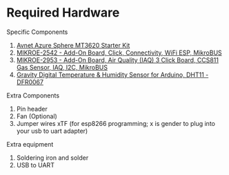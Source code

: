 # Required Hardware

Specific Components
1. [Avnet Azure Sphere MT3620 Starter Kit](https://www.avnet.com/shop/us/products/avnet-engineering-services/aes-ms-mt3620-sk-g-3074457345636825680/)
2. [MIKROE-2542 - Add-On Board, Click, Connectivity, WiFi ESP, MikroBUS](https://uk.farnell.com/mikroelektronika/mikroe-2542/wifi-esp-click-easyboard-dev-platform/dp/2786859?st=mikroe%20wifi)
3. [MIKROE-2953 - Add-On Board, Air Quality (IAQ) 3 Click Board, CCS811 Gas Sensor, IAQ, I2C, MikroBUS](https://uk.farnell.com/mikroelektronika/mikroe-2953/air-quality-3-click-board/dp/2931448)
4. [Gravity Digital Temperature & Humidity Sensor for Arduino, DHT11 - DFR0067](https://cpc.farnell.com/dfrobot/dfr0067/dht11-temperature-humiditysensor/dp/SC15096)

Extra Components
1. Pin header
2. Fan (Optional)
3. Jumper wires xTF (for esp8266 programming; x is gender to plug into your usb to uart adapter)

Extra equipment
1. Soldering iron and solder
2. USB to UART
